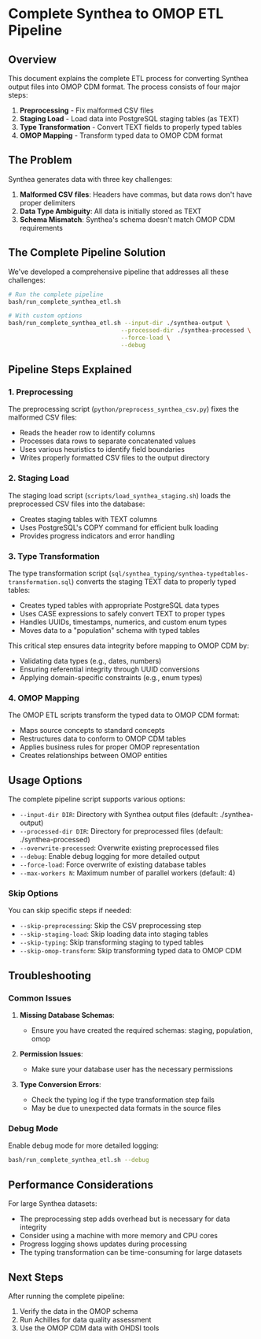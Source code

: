 # Complete Synthea to OMOP ETL Pipeline

## Overview

This document explains the complete ETL process for converting Synthea output files into OMOP CDM format. The process consists of four major steps:

1. **Preprocessing** - Fix malformed CSV files
2. **Staging Load** - Load data into PostgreSQL staging tables (as TEXT)
3. **Type Transformation** - Convert TEXT fields to properly typed tables
4. **OMOP Mapping** - Transform typed data to OMOP CDM format

## The Problem

Synthea generates data with three key challenges:

1. **Malformed CSV files**: Headers have commas, but data rows don't have proper delimiters
2. **Data Type Ambiguity**: All data is initially stored as TEXT
3. **Schema Mismatch**: Synthea's schema doesn't match OMOP CDM requirements

## The Complete Pipeline Solution

We've developed a comprehensive pipeline that addresses all these challenges:

```bash
# Run the complete pipeline
bash/run_complete_synthea_etl.sh

# With custom options
bash/run_complete_synthea_etl.sh --input-dir ./synthea-output \
                                --processed-dir ./synthea-processed \
                                --force-load \
                                --debug
```

## Pipeline Steps Explained

### 1. Preprocessing

The preprocessing script (`python/preprocess_synthea_csv.py`) fixes the malformed CSV files:

- Reads the header row to identify columns
- Processes data rows to separate concatenated values
- Uses various heuristics to identify field boundaries
- Writes properly formatted CSV files to the output directory

### 2. Staging Load

The staging load script (`scripts/load_synthea_staging.sh`) loads the preprocessed CSV files into the database:

- Creates staging tables with TEXT columns
- Uses PostgreSQL's COPY command for efficient bulk loading
- Provides progress indicators and error handling

### 3. Type Transformation

The type transformation script (`sql/synthea_typing/synthea-typedtables-transformation.sql`) converts the staging TEXT data to properly typed tables:

- Creates typed tables with appropriate PostgreSQL data types
- Uses CASE expressions to safely convert TEXT to proper types
- Handles UUIDs, timestamps, numerics, and custom enum types
- Moves data to a "population" schema with typed tables

This critical step ensures data integrity before mapping to OMOP CDM by:
- Validating data types (e.g., dates, numbers)
- Ensuring referential integrity through UUID conversions
- Applying domain-specific constraints (e.g., enum types)

### 4. OMOP Mapping

The OMOP ETL scripts transform the typed data to OMOP CDM format:

- Maps source concepts to standard concepts
- Restructures data to conform to OMOP CDM tables
- Applies business rules for proper OMOP representation
- Creates relationships between OMOP entities

## Usage Options

The complete pipeline script supports various options:

- `--input-dir DIR`: Directory with Synthea output files (default: ./synthea-output)
- `--processed-dir DIR`: Directory for preprocessed files (default: ./synthea-processed)
- `--overwrite-processed`: Overwrite existing preprocessed files
- `--debug`: Enable debug logging for more detailed output
- `--force-load`: Force overwrite of existing database tables
- `--max-workers N`: Maximum number of parallel workers (default: 4)

### Skip Options

You can skip specific steps if needed:

- `--skip-preprocessing`: Skip the CSV preprocessing step
- `--skip-staging-load`: Skip loading data into staging tables
- `--skip-typing`: Skip transforming staging to typed tables
- `--skip-omop-transform`: Skip transforming typed data to OMOP CDM

## Troubleshooting

### Common Issues

1. **Missing Database Schemas**: 
   - Ensure you have created the required schemas: staging, population, omop

2. **Permission Issues**:
   - Make sure your database user has the necessary permissions

3. **Type Conversion Errors**:
   - Check the typing log if the type transformation step fails
   - May be due to unexpected data formats in the source files

### Debug Mode

Enable debug mode for more detailed logging:

```bash
bash/run_complete_synthea_etl.sh --debug
```

## Performance Considerations

For large Synthea datasets:

- The preprocessing step adds overhead but is necessary for data integrity
- Consider using a machine with more memory and CPU cores
- Progress logging shows updates during processing
- The typing transformation can be time-consuming for large datasets

## Next Steps

After running the complete pipeline:

1. Verify the data in the OMOP schema
2. Run Achilles for data quality assessment
3. Use the OMOP CDM data with OHDSI tools
